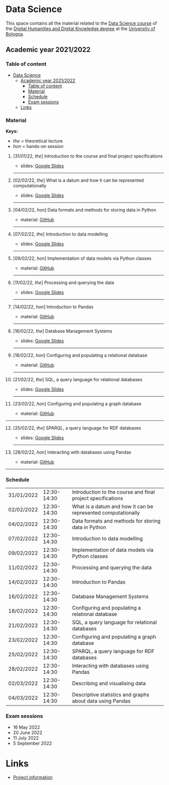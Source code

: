 # Data Science

This space contains all the material related to the [Data Science course](https://www.unibo.it/en/teaching/course-unit-catalogue/course-unit/2021/467046) of the [Digital Humanities and Digital Knowledge degree](https://corsi.unibo.it/2cycle/DigitalHumanitiesKnowledge) at the [University of Bologna](http://www.unibo.it/en).

## Academic year 2021/2022

### Table of content

- [Data Science](#data-science)
  - [Academic year 2021/2022](#academic-year-20212022)
    - [Table of content](#table-of-content)
    - [Material](#material)
    - [Schedule](#schedule)
    - [Exam sessions](#exam-sessions)
  - [Links](#links)

### Material

**Keys:**

- _the_ = theoretical lecture
- _hon_ = hands-on session

1. [31/01/22, *the*] Introduction to the course and final project specifications
   - slides: [Google Slides](https://docs.google.com/presentation/d/1BxXC3jrVAPsZs8IRdh33ljbMMkfFvvVD8DzHlvJp-yw/edit?usp=sharing)
   <hr />

2. [02/02/22, *the*] What is a datum and how it can be represented computationally
   - slides: [Google Slides](https://docs.google.com/presentation/d/174Mcbd9hHrWboYr3PaIUzn4qxWbB70HoVCwwZ7BMAZk/edit?usp=sharing)
   <hr />

3. [04/02/22, *hon*] Data formats and methods for storing data in Python
   - material: [GitHub](https://github.com/comp-data/2021-2022/tree/main/docs/handson/01)
   <hr />

4. [07/02/22, *the*] Introduction to data modelling
   - slides: [Google Slides](https://docs.google.com/presentation/d/1HQ70N95O-5kj1QfMCmdpicwpEH0KUWir8awmw0W2s1g/edit?usp=sharing)
   <hr />

5. [09/02/22, *hon*] Implementation of data models via Python classes
   - material: [GitHub](https://github.com/comp-data/2021-2022/tree/main/docs/handson/02)
   <hr />

6. [11/02/22, *the*] Processing and querying the data
   - slides: [Google Slides](https://docs.google.com/presentation/d/1Ykft-hlD2HbREdumEYVcqrX7m2wHQHTng64yQkgCyDo/edit?usp=sharing)
   <hr />

7. [14/02/22, *hon*] Introduction to Pandas
   - material: [GitHub](https://github.com/comp-data/2021-2022/tree/main/docs/handson/03)
   <hr />

8. [16/02/22, *the*] Database Management Systems
   - slides: [Google Slides](https://docs.google.com/presentation/d/1am-9--0m2NJCs7VjtOxRnCL-H3CnFDzJ-ECXb6mRy3k/edit?usp=sharing)
   <hr />

9. [18/02/22, *hon*] Configuring and populating a relational database
   - material: [GitHub](https://github.com/comp-data/2021-2022/tree/main/docs/handson/04)
   <hr />

10. [21/02/22, *the*] SQL, a query language for relational databases
    - slides: [Google Slides](https://docs.google.com/presentation/d/1uRS3fyLymSaOp0GI5juueFbXebFsLkISpUeVt9Gsh-E/edit?usp=sharing)
    <hr />

11. [23/02/22, *hon*] Configuring and populating a graph database
    - material: [GitHub](https://github.com/comp-data/2021-2022/tree/main/docs/handson/05)
   <hr />

12. [25/02/22, *the*] SPARQL, a query language for RDF databases
    - slides: [Google Slides](https://docs.google.com/presentation/d/1ZbFRFF-y0Vr1byG9QMl88mVIdd2BurLjg0BMiNs8h5g/edit?usp=sharing)
    <hr />

13. [28/02/22, *hon*] Interacting with databases using Pandas
    - material: [GitHub](https://github.com/comp-data/2021-2022/tree/main/docs/handson/06)
   <hr />

### Schedule

<table>
    <tr><td>31/01/2022</td><td>12:30-14:30</td><td>Introduction to the course and final project specifications</td></tr>
	<tr><td>02/02/2022</td><td>12:30-14:30</td><td>What is a datum and how it can be represented computationally</td></tr>
	<tr><td>04/02/2022</td><td>12:30-14:30</td><td>Data formats and methods for storing data in Python</td></tr>
	<tr><td>07/02/2022</td><td>12:30-14:30</td><td>Introduction to data modelling</td></tr>
	<tr><td>09/02/2022</td><td>12:30-14:30</td><td>Implementation of data models via Python classes</td></tr>
	<tr><td>11/02/2022</td><td>12:30-14:30</td><td>Processing and querying the data</td></tr>
	<tr><td>14/02/2022</td><td>12:30-14:30</td><td>Introduction to Pandas</td></tr>
	<tr><td>16/02/2022</td><td>12:30-14:30</td><td>Database Management Systems</td></tr>
	<tr><td>18/02/2022</td><td>12:30-14:30</td><td>Configuring and populating a relational database</td></tr>
	<tr><td>21/02/2022</td><td>12:30-14:30</td><td>SQL, a query language for relational databases</td></tr>
	<tr><td>23/02/2022</td><td>12:30-14:30</td><td>Configuring and populating a graph database</td></tr>
	<tr><td>25/02/2022</td><td>12:30-14:30</td><td>SPARQL, a query language for RDF databases</td></tr>
	<tr><td>28/02/2022</td><td>12:30-14:30</td><td>Interacting with databases using Pandas</td></tr>
	<tr><td>02/03/2022</td><td>12:30-14:30</td><td>Describing and visualising data</td></tr>
	<tr><td>04/03/2022</td><td>12:30-14:30</td><td>Descriptive statistics and graphs about data using Pandas</td></tr>
</table>

### Exam sessions

- 16 May 2022
- 20 June 2022
- 11 July 2022
- 5 September 2022

# Links

- [Project information](https://github.com/comp-data/2021-2022/tree/main/docs/project)
